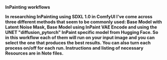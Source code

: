 <b> InPainting workflows 


In researching InPainting using SDXL 1.0 in ComfyUI I've come across three different methods that seem to be commonly used: Base Model with Latent Noise Mask, Base Model using InPaint VAE Encode and using the UNET "diffusion_pytorch" InPaint specific model from Hugging Face. So in this workflow each of them will run on your input image and you can select the one that produces the best results. You can also turn each process on/off for each run. Instructions and listing of necessary Resources are in Note files.



